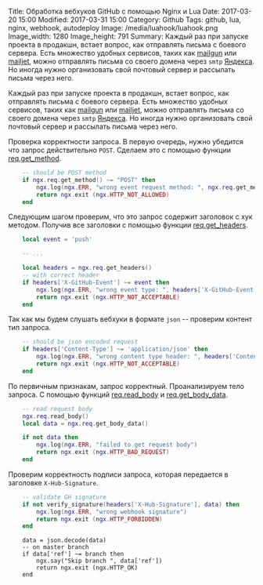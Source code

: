 Title: Обработка вебхуков GitHub с помощью Nginx и Lua
Date: 2017-03-20 15:00
Modified: 2017-03-31 15:00
Category: Github
Tags: github, lua, nginx, webhook, autodeploy
Image: /media/luahook/luahook.png
Image_width: 1280
Image_height: 791
Summary:
    Каждый раз при запуске проекта в продакшн, встает вопрос, как
    отправлять письма с боевого сервера. Есть множество удобных сервисов, таких как
    [mailgun](https://www.mailgun.com/) или [mailjet](https://www.mailjet.com/),
    можно отправлять письма со своего домена через `smtp`
    [Яндекса](https://pdd.yandex.ru/). Но иногда нужно организовать свой почтовый
    сервер и рассылать письма через него.

Каждый раз при запуске проекта в продакшн, встает вопрос, как
отправлять письма с боевого сервера. Есть множество удобных сервисов, таких как
[mailgun](https://www.mailgun.com/) или [mailjet](https://www.mailjet.com/),
можно отправлять письма со своего домена через `smtp`
[Яндекса](https://pdd.yandex.ru/). Но иногда нужно организовать свой почтовый
сервер и рассылать письма через него.


Проверка корректности запроса. В первую очередь,
нужно убедится что запрос действительно `POST`.
Сделаем это с помощью функции
[req.get_method](https://github.com/openresty/lua-nginx-module#ngxreqget_method).

```lua
    -- should be POST method
    if ngx.req.get_method() ~= "POST" then
        ngx.log(ngx.ERR, "wrong event request method: ", ngx.req.get_method())
        return ngx.exit (ngx.HTTP_NOT_ALLOWED)
    end
```

Следующим шагом проверим, что это запрос содержит заголовок с хук методом.
Получив все заголовки с помощью функции
[req.get_headers](https://github.com/openresty/lua-nginx-module#ngxreqget_headers).

```lua
    local event = 'push'

    -- ...

    local headers = ngx.req.get_headers()
    -- with correct header
    if headers['X-GitHub-Event'] ~= event then
        ngx.log(ngx.ERR, "wrong event type: ", headers['X-GitHub-Event'])
        return ngx.exit (ngx.HTTP_NOT_ACCEPTABLE)
    end
```

Так как мы будем слушать вебхуки в формате `json` -- проверим контент тип запроса.

```lua
    -- should be json encoded request
    if headers['Content-Type'] ~= 'application/json' then
        ngx.log(ngx.ERR, "wrong content type header: ", headers['Content-Type'])
        return ngx.exit (ngx.HTTP_NOT_ACCEPTABLE)
    end

```

По первичным признакам, запрос корректный. Проанализируем тело запроса.
С помощью функций
[req.read_body](https://github.com/openresty/lua-nginx-module#ngxreqread_body) и
[req.get_body_data](https://github.com/openresty/lua-nginx-module#ngxreqget_body_data).


```lua
    -- read request body
    ngx.req.read_body()
    local data = ngx.req.get_body_data()

    if not data then
        ngx.log(ngx.ERR, "failed to get request body")
        return ngx.exit (ngx.HTTP_BAD_REQUEST)
    end
```

Проверим корректность подписи запроса, которая передается в заголовке `X-Hub-Signature`.

```lua
    -- validate GH signature
    if not verify_signature(headers['X-Hub-Signature'], data) then
        ngx.log(ngx.ERR, "wrong webhook signature")
        return ngx.exit (ngx.HTTP_FORBIDDEN)
    end
```

```
    data = json.decode(data)
    -- on master branch
    if data['ref'] ~= branch then
        ngx.say("Skip branch ", data['ref'])
        return ngx.exit (ngx.HTTP_OK)
    end
```
